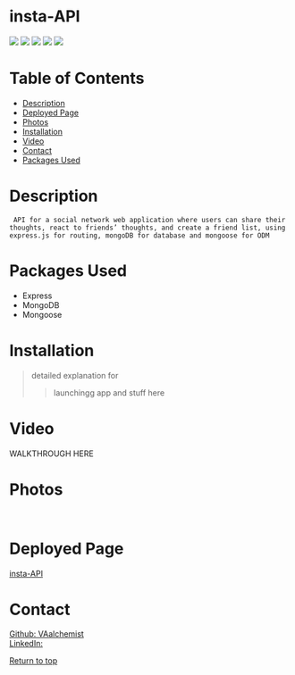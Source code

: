 # insta-API

![](https://img.shields.io/badge/Javascript-yellow.svg)
![](https://img.shields.io/badge/express.js-red.svg)
![](https://img.shields.io/badge/node.js-green.svg)
![](https://img.shields.io/badge/mongoose-orange.svg)
![](https://img.shields.io/badge/mongoDB-blue.svg)



# Table of Contents
* [Description](#description)
* [Deployed Page](#deployed-page)
* [Photos](#photos)
* [Installation](#installation)
* [Video](#video)
* [Contact](#contact)
* [Packages Used](#packages-used)

# Description
```
 API for a social network web application where users can share their thoughts, react to friends’ thoughts, and create a friend list, using express.js for routing, mongoDB for database and mongoose for ODM
```

# Packages Used
  * Express
  * MongoDB
  * Mongoose

# Installation

> detailed explanation for 
>> launchingg app and stuff here

# Video
WALKTHROUGH HERE

# Photos
![]()

![]()


# Deployed Page
<a href="https://young-thicket-71102.herokuapp.com/index">insta-API</a> 

 
# Contact
<a href="https://github.com/VAalchemist">Github: VAalchemist</a><br>
<a href="">LinkedIn: </a><br>




[Return to top](#insta-api)
